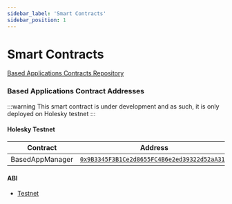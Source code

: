 ```yaml
---
sidebar_label: 'Smart Contracts'
sidebar_position: 1
---
```


# Smart Contracts

[Based Applications Contracts Repository](https://github.com/ssvlabs/based-applications)

### Based Applications Contract Addresses

:::warning
This smart contract is under development and as such, it is only deployed on Holesky testnet
:::


#### Holesky Testnet
| Contract        | Address                                                                                                      |
|-----------------|-------------------------------------------------------------------------------------------------------------|
| BasedAppManager       | [`0x9B3345F3B1Ce2d8655FC4B6e2ed39322d52aA317`](https://holesky.etherscan.io/address/0x9B3345F3B1Ce2d8655FC4B6e2ed39322d52aA317) |


#### ABI

<!-- TODO missing ABI -->
* [Testnet](https://github.com/ssvlabs/based-applications/tree/contract-abi/docs/testnet/v1.1.0/abi)
